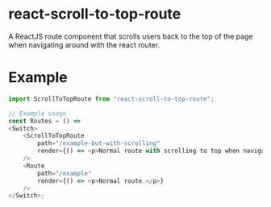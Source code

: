 react-scroll-to-top-route
============================

A ReactJS route component that scrolls users back to the top of the page when navigating around with the react router.

# Example
```js
import ScrollToTopRoute from "react-scroll-to-top-route";

// Example usage
const Routes = () => 
<Switch>
    <ScrollToTopRoute
        path="/example-but-with-scrolling"
        render={() => <p>Normal route with scrolling to top when navigating.</p>}
    />
    <Route
        path="/example"
        render={() => <p>Normal route.</p>}
    />
</Switch>;
```